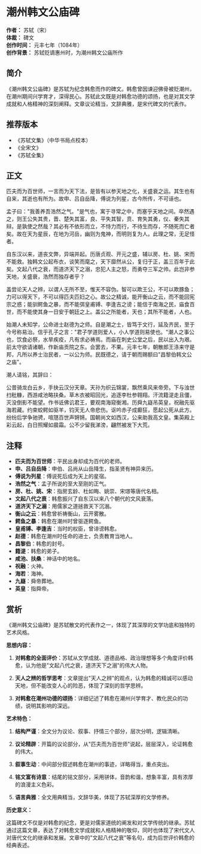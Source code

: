<!--
 * @Author: ylmzfun ylmzfun@163.com
 * @Date: 2025-10-01 16:28:08
 * @LastEditors: ylmzfun ylmzfun@163.com
 * @LastEditTime: 2025-10-01 22:31:42
 * @FilePath: /poetry/铭碑/潮州韩文公庙碑.md
 * @Description: 这是默认设置,请设置`customMade`, 打开koroFileHeader查看配置 进行设置: https://github.com/OBKoro1/koro1FileHeader/wiki/%E9%85%8D%E7%BD%AE
-->
# 潮州韩文公庙碑

**作者：** 苏轼（宋）  
**体裁：** 碑文  
**创作时间：** 元丰七年（1084年）  
**创作背景：** 苏轼贬谪惠州时，为潮州韩文公庙所作  

## 简介

《潮州韩文公庙碑》是苏轼为纪念韩愈而作的碑文。韩愈曾因谏迎佛骨被贬潮州，在潮州期间兴学育才，深得民心。苏轼此文既是对韩愈功德的颂扬，也是对其文学成就和人格精神的深刻阐释。文章议论精当，文辞典雅，是宋代碑文的代表作。

## 推荐版本

- 《苏轼文集》（中华书局点校本）
- 《全宋文》
- 《苏轼全集》

## 正文

匹夫而为百世师，一言而为天下法，是皆有以参天地之化，关盛衰之运。其生也有自来，其逝也有所为。故申、吕自岳降，傅说为列星，古今所传，不可诬也。

孟子曰："我善养吾浩然之气。"是气也，寓于寻常之中，而塞乎天地之间。卒然遇之，则王公失其贵，晋、楚失其富，良、平失其智，贲、育失其勇，仪、秦失其辩。是孰使之然哉？其必有不依形而立，不恃力而行，不待生而存，不随死而亡者矣。故在天为星辰，在地为河岳，幽则为鬼神，而明则复为人。此理之常，无足怪者。

自东汉以来，道丧文弊，异端并起。历唐贞观、开元之盛，辅以房、杜、姚、宋而不能救。独韩文公起布衣，谈笑而麾之，天下靡然从公，复归于正，盖三百年于此矣。文起八代之衰，而道济天下之溺，忠犯人主之怒，而勇夺三军之帅。此岂非参天地，关盛衰，浩然而独存者乎？

盖尝论天人之辨，以谓人无所不至，惟天不容伪。智可以欺王公，不可以欺豚鱼；力可以得天下，不可以得匹夫匹妇之心。故公之精诚，能开衡山之云，而不能回宪宗之惑；能驯鳄鱼之暴，而不能弭皇甫镈、李逢吉之谤；能信于南海之民，庙食百世，而不能使其身一日安于朝廷之上。盖公之所能者，天也；其所不能者，人也。

始潮人未知学，公命进士赵德为之师。自是潮之士，皆笃于文行，延及齐民，至于今号称易治。信乎孔子之言："君子学道则爱人，小人学道则易使也。"潮人之事公也，饮食必祭，水旱疾疫，凡有求必祷焉。而庙在刺史公堂之后，民以出入为艰。前太守欲请诸朝，作新庙贡院之东。会罢去，不果。元丰七年，朝散郎王涤来守是邦，凡所以养士治民者，一以公为师。民既德之，请于朝而赐额曰"昌黎伯韩文公之庙"。

潮人请铭，其辞曰：

公昔骑龙白云乡，手抉云汉分天章。天孙为织云锦裳，飘然乘风来帝旁。下与浊世扫秕糠，西游咸池略扶桑。草木衣被昭回光，追逐李杜参翱翔。汗流籍湜走且僵，灭没倒影不能望。作书诋佛讥君王，要观南海窥衡湘。历舜九嶷吊英皇，祝融先驱海若藏。约束蛟鳄如驱羊，钧天无人帝悲伤。讴吟赤子成癫狂，愿起公死从此方。纷纷后学争驰骋，喧豗百世声锵锵。国朝尚文如西汉，公来助我高文皇。集英殿上彩云起，白日照耀如晨霜。公不少留我涕滂，翩然被发下大荒。

## 注释

- **匹夫而为百世师**：平民出身却成为百代的老师。
- **申、吕自岳降**：申伯、吕尚从山岳降生，指圣贤有神异来历。
- **傅说为列星**：傅说死后成为天上的星宿。
- **浩然之气**：孟子所说的至大至刚的正气。
- **房、杜、姚、宋**：指房玄龄、杜如晦、姚崇、宋璟等唐代名相。
- **文起八代之衰**：韩愈振兴了自东汉以来八个朝代的文风衰落。
- **道济天下之溺**：用儒家之道拯救天下沉溺。
- **衡山之云**：韩愈曾祈祷衡山，云开雾散。
- **鳄鱼之暴**：韩愈在潮州时曾驱逐鳄鱼。
- **皇甫镈、李逢吉**：当时的权臣，曾诽谤韩愈。
- **赵德**：韩愈在潮州时任命的进士，负责教育当地人。
- **昌黎伯**：韩愈的封号。
- **籍湜**：韩愈的弟子。
- **咸池、扶桑**：神话中的地名。
- **祝融**：火神。
- **海若**：海神。
- **九嶷**：舜帝葬地。
- **英皇**：指舜帝。

## 赏析

《潮州韩文公庙碑》是苏轼散文的代表作之一，体现了其深厚的文学功底和独特的艺术风格。

**思想内容：**

1. **对韩愈的全面评价**：苏轼从文学成就、道德品格、政治理想等多个角度评价韩愈，认为他是"文起八代之衰，道济天下之溺"的伟大人物。

2. **天人之辨的哲学思考**：文章提出"天人之辨"的观点，认为韩愈的精诚可以感动天地，但不能改变人心的险恶，体现了深刻的哲学思辨。

3. **对韩愈在潮州功德的颂扬**：详细记述了韩愈在潮州兴学育才、教化民众的功绩，说明其影响的深远。

**艺术特色：**

1. **结构严谨**：全文分为议论、叙事、抒情三个部分，层次分明，逻辑清晰。

2. **议论精辟**：开篇的议论部分，从"匹夫而为百世师"说起，层层深入，论证韩愈的伟大。

3. **叙事生动**：中间部分叙述韩愈在潮州的事迹，详略得当，重点突出。

4. **铭文富有诗意**：结尾的铭文部分，采用骈体，音韵和谐，想象丰富，具有浓厚的浪漫主义色彩。

5. **语言典雅**：全文用典精当，文辞华美，体现了苏轼深厚的文学修养。

**历史意义：**

这篇碑文不仅是对韩愈的纪念，更是对儒家道统的阐发和对文学传统的继承。苏轼通过这篇文章，表达了对韩愈文学成就和人格精神的敬仰，同时也体现了宋代文人对唐代文化的继承和发展。文章中的"文起八代之衰"等名句，成为后世评价韩愈的经典表述。